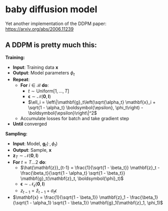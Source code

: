 # baby diffusion model

Yet another implementation of the DDPM paper: https://arxiv.org/abs/2006.11239

## A DDPM is pretty much this:

**Training:**
- **Input**: Training data $\mathbf{x}$
- **Output**: Model parameters $\phi_t$
- **Repeat**:
    - **For** $i \in \mathcal{B}$ **do**:
        - $t \sim \text{Uniform}[1, \ldots, T]$
        - $\boldsymbol{\epsilon} \sim \mathcal{N}(\mathbf{0}, \mathbf{I})$
        - $\ell_i = \left\|\mathbf{g}_t\left(\sqrt{\alpha_t} \mathbf{x}_i + \sqrt{1 - \alpha_t} \boldsymbol{\epsilon}, \phi_t\right) - \boldsymbol{\epsilon}\right\|^2$
    - Accumulate losses for batch and take gradient step
- **Until** converged

**Sampling:**
- **Input**: Model, $\mathbf{g}_t(\cdot, \phi_t)$
- **Output**: Sample, $\mathbf{x}$
- $\mathbf{z}_T \sim \mathcal{N}(\mathbf{0}, \mathbf{I})$
- **For** $t = T \ldots 2$ **do**:
    - $\hat{\mathbf{z}}_{t-1} = \frac{1}{\sqrt{1 - \beta_t}} \mathbf{z}_t - \frac{\beta_t}{\sqrt{1 - \alpha_t} \sqrt{1 - \beta_t}} \mathbf{g}_t(\mathbf{z}_t, \boldsymbol{\phi}_t)$
    - $\boldsymbol{\epsilon} \sim \mathcal{N}_\epsilon(\mathbf{0}, \mathbf{I})$
    - $z_{t-1} = \hat{z}_{t-1} + \sigma_t \epsilon$
- $\mathbf{x} = \frac{1}{\sqrt{1 - \beta_1}} \mathbf{z}_1 - \frac{\beta_1}{\sqrt{1 - \alpha_1} \sqrt{1 - \beta_1}} \mathbf{g}_1(\mathbf{z}_1, \phi_1)$
